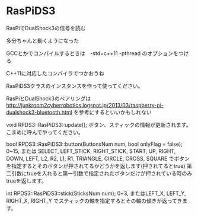 # RasPiDS3
RasPiでDualShock3の信号を読む

多分ちゃんと動くようになった

GCCとかでコンパイルするときは　-std=c++11 -pthread のオプションをつける

C++11に対応したコンパイラでつかおうね

RasPiDS3クラスのインスタンスを作って使ってください。

RasPiとDualShock3のペアリングは http://junkroom2cyberrobotics.logspot.jp/2013/03/raspberry-pi-dualshock3-bluetooth.html を参考にするといいかもしれない


void RPDS3::RasPiDS3::update(); ボタン、スティックの情報が更新されます。こまめに呼んでやってください。

bool RPDS3::RasPiDS3::button(ButtonsNum num, bool onlyFlag = false); 0~15, または SELECT, LEFT_STICK, RIGHT_STICK, START, UP, RIGHT, DOWN, LEFT, L2, R2, L1, R1, TRIANGLE, CIRCLE, CROSS, SQUARE でボタンを指定するとそのボタンが押されてるかどうかを返します(押されてるとtrue) 第二引数にtrueを入れると第一引数で指定されたボタンだけが押されている時のみtrueを返します。

int RPDS3::RasPiDS3::stick(SticksNum num); 0~3, またはLEFT_X, LEFT_Y, RIGHT_X, RIGHT_Y でスティックの軸を指定するとその軸の傾きが返ってきます。
